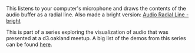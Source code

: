 This listens to your computer's microphone and draws the contents of the audio buffer as a radial line. Also made a bright version: <a href='http://bl.ocks.org/alexmacy/a39e1e54f68c45b5e1bb5b27c78908db'>Audio Radial Line - bright</a>

This is part of a series exploring the visualization of audio that was presented at a d3.oakland meetup. A big list of the demos from this series can be found <a href="https://alexmacy.github.io/d3.oakland" target="_blank">here</a>.